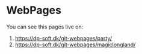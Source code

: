 # WebPages
You can see this pages live on:
1. https://dp-soft.dk/git-webpages/party/
2. https://dp-soft.dk/git-webpages/magiclongland/
